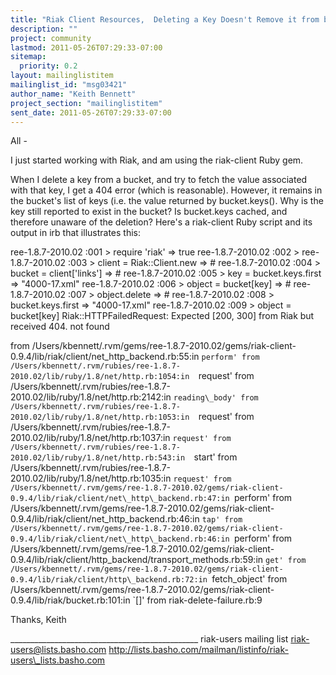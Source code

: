 ```yaml
---
title: "Riak Client Resources,	Deleting a Key Doesn't Remove it from bucket.keys"
description: ""
project: community
lastmod: 2011-05-26T07:29:33-07:00
sitemap:
  priority: 0.2
layout: mailinglistitem
mailinglist_id: "msg03421"
author_name: "Keith Bennett"
project_section: "mailinglistitem"
sent_date: 2011-05-26T07:29:33-07:00
---
```



All -

I just started working with Riak, and am using the riak-client Ruby gem.

When I delete a key from a bucket, and try to fetch the value associated with 
that key, I get a 404 error (which is reasonable). However, it remains in the 
bucket's list of keys (i.e. the value returned by bucket.keys(). Why is the 
key still reported to exist in the bucket? Is bucket.keys cached, and therefore 
unaware of the deletion? Here's a riak-client Ruby script and its output in irb 
that illustrates this:

ree-1.8.7-2010.02 :001 &gt; require 'riak'
 =&gt; true 
ree-1.8.7-2010.02 :002 &gt; 
ree-1.8.7-2010.02 :003 &gt; client = Riak::Client.new
 =&gt; # 
ree-1.8.7-2010.02 :004 &gt; bucket = client['links']
 =&gt; # 
ree-1.8.7-2010.02 :005 &gt; key = bucket.keys.first
 =&gt; "4000-17.xml" 
ree-1.8.7-2010.02 :006 &gt; object = bucket[key]
 =&gt; # 
ree-1.8.7-2010.02 :007 &gt; object.delete
 =&gt; # 
ree-1.8.7-2010.02 :008 &gt; bucket.keys.first
 =&gt; "4000-17.xml" 
ree-1.8.7-2010.02 :009 &gt; object = bucket[key]
Riak::HTTPFailedRequest: Expected [200, 300] from Riak but received 404. not 
found

 from 
/Users/kbennett/.rvm/gems/ree-1.8.7-2010.02/gems/riak-client-0.9.4/lib/riak/client/net\_http\_backend.rb:55:in
 `perform'
 from 
/Users/kbennett/.rvm/rubies/ree-1.8.7-2010.02/lib/ruby/1.8/net/http.rb:1054:in 
`request'
 from 
/Users/kbennett/.rvm/rubies/ree-1.8.7-2010.02/lib/ruby/1.8/net/http.rb:2142:in 
`reading\_body'
 from 
/Users/kbennett/.rvm/rubies/ree-1.8.7-2010.02/lib/ruby/1.8/net/http.rb:1053:in 
`request'
 from 
/Users/kbennett/.rvm/rubies/ree-1.8.7-2010.02/lib/ruby/1.8/net/http.rb:1037:in 
`request'
 from 
/Users/kbennett/.rvm/rubies/ree-1.8.7-2010.02/lib/ruby/1.8/net/http.rb:543:in 
`start'
 from 
/Users/kbennett/.rvm/rubies/ree-1.8.7-2010.02/lib/ruby/1.8/net/http.rb:1035:in 
`request'
 from 
/Users/kbennett/.rvm/gems/ree-1.8.7-2010.02/gems/riak-client-0.9.4/lib/riak/client/net\_http\_backend.rb:47:in
 `perform'
 from 
/Users/kbennett/.rvm/gems/ree-1.8.7-2010.02/gems/riak-client-0.9.4/lib/riak/client/net\_http\_backend.rb:46:in
 `tap'
 from 
/Users/kbennett/.rvm/gems/ree-1.8.7-2010.02/gems/riak-client-0.9.4/lib/riak/client/net\_http\_backend.rb:46:in
 `perform'
 from 
/Users/kbennett/.rvm/gems/ree-1.8.7-2010.02/gems/riak-client-0.9.4/lib/riak/client/http\_backend/transport\_methods.rb:59:in
 `get'
 from 
/Users/kbennett/.rvm/gems/ree-1.8.7-2010.02/gems/riak-client-0.9.4/lib/riak/client/http\_backend.rb:72:in
 `fetch\_object'
 from 
/Users/kbennett/.rvm/gems/ree-1.8.7-2010.02/gems/riak-client-0.9.4/lib/riak/bucket.rb:101:in
 `[]'
 from riak-delete-failure.rb:9

Thanks,
Keith



\_\_\_\_\_\_\_\_\_\_\_\_\_\_\_\_\_\_\_\_\_\_\_\_\_\_\_\_\_\_\_\_\_\_\_\_\_\_\_\_\_\_\_\_\_\_\_
riak-users mailing list
riak-users@lists.basho.com
http://lists.basho.com/mailman/listinfo/riak-users\_lists.basho.com

